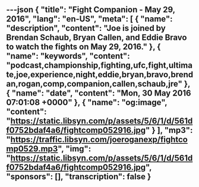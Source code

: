 ---json
{
  "title": "Fight Companion - May 29, 2016",
  "lang": "en-US",
  "meta": [
    {
      "name": "description",
      "content": "Joe is joined by Brendan Schaub, Bryan Callen, and Eddie Bravo to watch the fights on May 29, 2016."
    },
    {
      "name": "keywords",
      "content": "podcast,championship,fighting,ufc,fight,ultimate,joe,experience,night,eddie,bryan,bravo,brendan,rogan,comp,companion,callen,schaub,jre"
    },
    {
      "name": "date",
      "content": "Mon, 30 May 2016 07:01:08 +0000"
    },
    {
      "name": "og:image",
      "content": "https://static.libsyn.com/p/assets/5/6/1/d/561df0752bdaf4a6/fightcomp052916.jpg"
    }
  ],
  "mp3": "https://traffic.libsyn.com/joeroganexp/fightcomp0529.mp3",
  "img": "https://static.libsyn.com/p/assets/5/6/1/d/561df0752bdaf4a6/fightcomp052916.jpg",
  "sponsors": [],
  "transcription": false
}
---
<episode-header />

<timemark seconds="0" />

<transcribe-call-to-action />

<episode-footer />